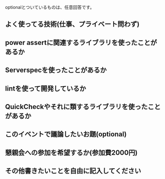 optionalとついているものは、任意回答です。

## よく使ってる技術(仕事、プライベート問わず)

## power assertに関連するライブラリを使ったことがあるか

## Serverspecを使ったことがあるか

## lintを使って開発しているか

## QuickCheckやそれに類するライブラリを使ったことがあるか

## このイベントで議論したいお題(optional)

## 懇親会への参加を希望するか(参加費2000円)

## その他書きたいことを自由に記入してください

